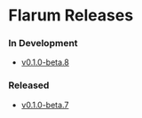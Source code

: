 # Flarum Releases

### In Development

- [v0.1.0-beta.8](0.1.0-beta.8.md)

### Released

- [v0.1.0-beta.7](0.1.0-beta.7.md)

